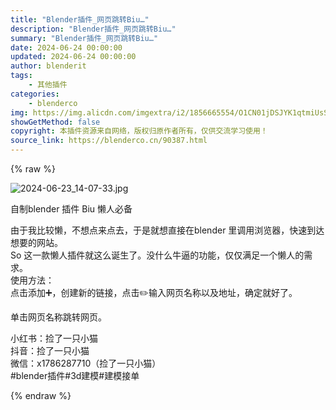 ```yaml
---
title: "Blender插件_网页跳转Biu…"
description: "Blender插件_网页跳转Biu…"
summary: "Blender插件_网页跳转Biu…"
date: 2024-06-24 00:00:00
updated: 2024-06-24 00:00:00
author: blenderit
tags: 
    - 其他插件
categories:
    - blenderco
img: https://img.alicdn.com/imgextra/i2/1856665554/O1CN01jDSJYK1qtmiUsSQCt_!!1856665554.jpg
showGetMethod: false
copyright: 本插件资源来自网络，版权归原作者所有，仅供交流学习使用！
source_link: https://blenderco.cn/90387.html
---
```


{% raw %}
<p><img src="https://img.alicdn.com/imgextra/i2/1856665554/O1CN01jDSJYK1qtmiUsSQCt_!!1856665554.jpg" alt="2024-06-23_14-07-33.jpg"></p><p>自制blender 插件 Biu 懒人必备</p><p>由于我比较懒，不想点来点去，于是就想直接在blender 里调用浏览器，快速到达想要的网站。<br>
So 这一款懒人插件就这么诞生了。没什么牛逼的功能，仅仅满足一个懒人的需求。<br>
使用方法：<br>
点击添加➕，创建新的链接，点击✏️输入网页名称以及地址，确定就好了。</p><p>单击网页名称跳转网页。</p><p>小红书：捡了一只小猫<br>
抖音：捡了一只小猫<br>
微信：x1786287710（捡了一只小猫）<br>
#blender插件#3d建模#建模接单</p>
<div style="display: none">blenderco</div>
{% endraw %}